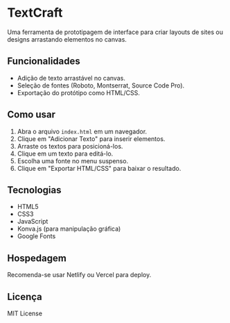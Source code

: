 # TextCraft

Uma ferramenta de prototipagem de interface para criar layouts de sites ou designs arrastando elementos no canvas.

## Funcionalidades
- Adição de texto arrastável no canvas.
- Seleção de fontes (Roboto, Montserrat, Source Code Pro).
- Exportação do protótipo como HTML/CSS.

## Como usar
1. Abra o arquivo `index.html` em um navegador.
2. Clique em "Adicionar Texto" para inserir elementos.
3. Arraste os textos para posicioná-los.
4. Clique em um texto para editá-lo.
5. Escolha uma fonte no menu suspenso.
6. Clique em "Exportar HTML/CSS" para baixar o resultado.

## Tecnologias
- HTML5
- CSS3
- JavaScript
- Konva.js (para manipulação gráfica)
- Google Fonts

## Hospedagem
Recomenda-se usar Netlify ou Vercel para deploy.

## Licença
MIT License
